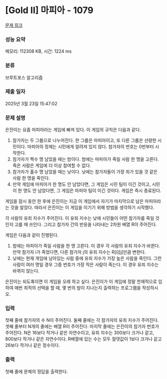 # [Gold II] 마피아 - 1079 

[문제 링크](https://www.acmicpc.net/problem/1079) 

### 성능 요약

메모리: 112308 KB, 시간: 1224 ms

### 분류

브루트포스 알고리즘

### 제출 일자

2025년 3월 23일 15:47:02

### 문제 설명

<p>은진이는 요즘 마피아라는 게임에 빠져 있다. 이 게임의 규칙은 다음과 같다.</p>

<ol>
	<li>참가자는 두 그룹으로 나누어진다. 한 그룹은 마피아이고, 또 다른 그룹은 선량한 시민이다. 마피아의 정체는 시민에게 알려져 있지 않다. 참가자의 번호는 0번부터 시작한다.</li>
	<li>참가자가 짝수 명 남았을 때는 밤이다. 밤에는 마피아가 죽일 사람 한 명을 고른다. 죽은 사람은 게임에 더 이상 참여할 수 없다.</li>
	<li>참가자가 홀수 명 남았을 때는 낮이다. 낮에는 참가자들이 가장 죄가 있을 것 같은 사람 한 명을 죽인다.</li>
	<li>만약 게임에 마피아가 한 명도 안 남았다면, 그 게임은 시민 팀이 이긴 것이고, 시민이 한 명도 안 남았다면, 그 게임은 마피아 팀이 이긴 것이다. 게임은 즉시 종료된다.</li>
</ol>

<p>게임을 잠시 동안 한 후에 은진이는 지금 이 게임에서 자기가 마지막으로 남은 마피아라는 것을 알았다. 따라서 은진이는 이 게임을 이기기 위해 방법을 생각하기 시작했다.</p>

<p>각 사람의 유죄 지수가 주어진다. 이 유죄 지수는 낮에 시민들이 어떤 참가자를 죽일 것인지 고를 때 쓰인다. 그리고 참가자 간의 반응을 나타내는 2차원 배열 R이 주어진다.</p>

<p>게임은 다음과 같이 진행된다.</p>

<ol>
	<li>밤에는 마피아가 죽일 사람을 한 명 고른다. 이 경우 각 사람의 유죄 지수가 바뀐다. 만약 참가자 i가 죽었다면, 다른 참가자 j의 유죄 지수는 R[i][j]만큼 변한다.</li>
	<li>낮에는 현재 게임에 남아있는 사람 중에 유죄 지수가 가장 높은 사람을 죽인다. 그런 사람이 여러 명일 경우 그중 번호가 가장 작은 사람이 죽는다. 이 경우 유죄 지수는 바뀌지 않는다.</li>
</ol>

<p>은진이는 되도록이면 이 게임을 오래 하고 싶다. 은진이가 이 게임에 정말 천재적으로 임하여 매번 최적의 선택을 할 때, 몇 번의 밤이 지나는지 출력하는 프로그램을 작성하시오.</p>

### 입력 

 <p>첫째 줄에 참가자의 수 N이 주어진다. 둘째 줄에는 각 참가자의 유죄 지수가 주어진다. 셋째 줄부터 N개의 줄에는 배열 R이 주어진다. 마지막 줄에는 은진이의 참가자 번호가 주어진다. N은 16보다 작거나 같은 자연수이고, 유죄 지수는 300보다 크거나 같고, 800보다 작거나 같은 자연수이다. R배열에 있는 수는 모두 절댓값이 1보다 크거나 같고 26보다 작거나 같은 정수이다.</p>

### 출력 

 <p>첫째 줄에 문제의 정답을 출력한다.</p>

